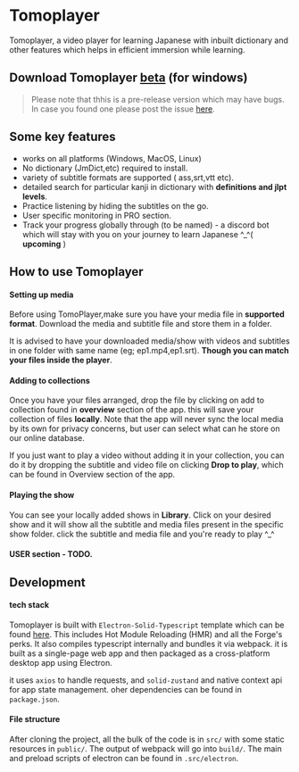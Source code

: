 # Tomoplayer

Tomoplayer, a video player for learning Japanese with inbuilt dictionary and other
features which helps in efficient immersion while learning.

## Download Tomoplayer [beta](https://google.com) (for windows)

> Please note that thhis is a pre-release version which may have bugs. In case you found one please post the issue [here](https://google.com).

## Some key features

- works on all platforms (Windows, MacOS, Linux)
- No dictionary (JmDict,etc) required to install.
- variety of subtitle formats are supported ( ass,srt,vtt etc).
- detailed search for particular kanji in dictionary with **definitions and jlpt levels**.
- Practice listening by hiding the subtitles on the go.
- User specific monitoring in PRO section.
- Track your progress globally through (to be named) - a discord bot which will stay with you on your journey to learn Japanese ^\_^( **upcoming** )

## How to use Tomoplayer

#### Setting up media

Before using TomoPlayer,make sure you have your media file in **supported format**. Download the media and subtitle file and store them in a folder.

It is advised to have your downloaded media/show with videos and subtitles in one folder with same name (eg; ep1.mp4,ep1.srt). **Though you can match your files inside the player**.

#### Adding to collections

Once you have your files arranged, drop the file by clicking on add to collection found in **overview** section of the app. this will save your collection of files **locally**. Note that the app will never sync the local media by its own for privacy concerns, but user can select what can he store on our online database.

If you just want to play a video without adding it in your collection, you can do it by dropping the subtitle and video file on clicking **Drop to play**, which can be found in Overview section of the app.

#### Playing the show

You can see your locally added shows in **Library**. Click on your desired show and it will show all the subtitle and media files present in the specific show folder.
click the subtitle and media file and you're ready to play ^\_^

#### USER section - TODO.

## Development

#### tech stack

Tomoplayer is built with `Electron-Solid-Typescript` template which can be found [here](https://github.com/DhansAL/solidjs-electronForge-TS-template). This includes Hot Module Reloading (HMR) and all the Forge's perks. It also compiles typescript internally and bundles it via webpack. it is built as a single-page web app and then packaged as a cross-platform desktop app using Electron.

it uses `axios` to handle requests, and `solid-zustand` and native context api for app state management.
oher dependencies can be found in `package.json`.

#### File structure

After cloning the project, all the bulk of the code is in `src/` with some static resources in `public/`. The output of webpack will go into `build/`.
The main and preload scripts of electron can be found in `.src/electron`.
